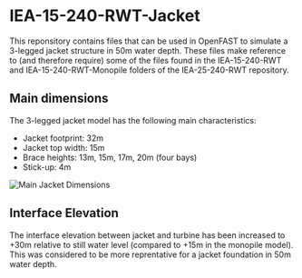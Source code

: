 # IEA-15-240-RWT-Jacket
This reponsitory contains files that can be used in OpenFAST to simulate a 3-legged jacket structure in 50m water depth. These files make reference to (and therefore require) some of the files found in the IEA-15-240-RWT and IEA-15-240-RWT-Monopile folders of the IEA-25-240-RWT repository.

## Main dimensions
The 3-legged jacket model has the following main characteristics:
- Jacket footprint: 32m
- Jacket top width: 15m
- Brace heights: 13m, 15m, 17m, 20m (four bays)
- Stick-up: 4m

![Main Jacket Dimensions](https://github.com/mmrocze2/IEA-15-240-RWT-Jacket/blob/images/jacketdimensions.JPG?raw=true)

## Interface Elevation
The interface elevation between jacket and turbine has been increased to +30m relative to still water level (compared to +15m in the monopile model). This was considered to be more reprentative for a jacket foundation in 50m water depth.  
